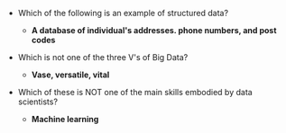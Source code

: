 - Which of the following is an example of structured data?
  - **A database of individual's addresses. phone numbers, and post codes**

- Which is not one of the three V's of Big Data?
  - **Vase, versatile, vital**

- Which of these is NOT one of the main skills embodied by data scientists?
  - **Machine learning**
